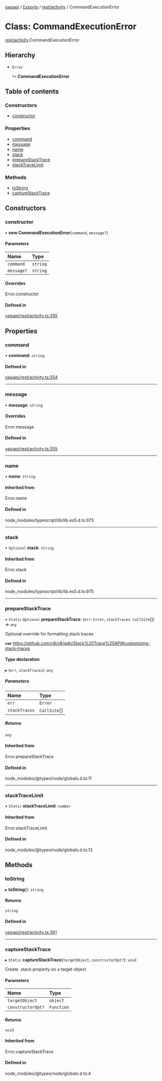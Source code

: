 [yajsapi](../README.md) / [Exports](../modules.md) / [rest/activity](../modules/rest_activity.md) / CommandExecutionError

# Class: CommandExecutionError

[rest/activity](../modules/rest_activity.md).CommandExecutionError

## Hierarchy

- `Error`

  ↳ **CommandExecutionError**

## Table of contents

### Constructors

- [constructor](rest_activity.commandexecutionerror.md#constructor)

### Properties

- [command](rest_activity.commandexecutionerror.md#command)
- [message](rest_activity.commandexecutionerror.md#message)
- [name](rest_activity.commandexecutionerror.md#name)
- [stack](rest_activity.commandexecutionerror.md#stack)
- [prepareStackTrace](rest_activity.commandexecutionerror.md#preparestacktrace)
- [stackTraceLimit](rest_activity.commandexecutionerror.md#stacktracelimit)

### Methods

- [toString](rest_activity.commandexecutionerror.md#tostring)
- [captureStackTrace](rest_activity.commandexecutionerror.md#capturestacktrace)

## Constructors

### constructor

• **new CommandExecutionError**(`command`, `message?`)

#### Parameters

| Name | Type |
| :------ | :------ |
| `command` | `string` |
| `message?` | `string` |

#### Overrides

Error.constructor

#### Defined in

[yajsapi/rest/activity.ts:355](https://github.com/golemfactory/yajsapi/blob/8f42a91/yajsapi/rest/activity.ts#L355)

## Properties

### command

• **command**: `string`

#### Defined in

[yajsapi/rest/activity.ts:354](https://github.com/golemfactory/yajsapi/blob/8f42a91/yajsapi/rest/activity.ts#L354)

___

### message

• **message**: `string`

#### Overrides

Error.message

#### Defined in

[yajsapi/rest/activity.ts:355](https://github.com/golemfactory/yajsapi/blob/8f42a91/yajsapi/rest/activity.ts#L355)

___

### name

• **name**: `string`

#### Inherited from

Error.name

#### Defined in

node_modules/typescript/lib/lib.es5.d.ts:973

___

### stack

• `Optional` **stack**: `string`

#### Inherited from

Error.stack

#### Defined in

node_modules/typescript/lib/lib.es5.d.ts:975

___

### prepareStackTrace

▪ `Static` `Optional` **prepareStackTrace**: (`err`: `Error`, `stackTraces`: `CallSite`[]) => `any`

Optional override for formatting stack traces

**`see`** https://github.com/v8/v8/wiki/Stack%20Trace%20API#customizing-stack-traces

#### Type declaration

▸ (`err`, `stackTraces`): `any`

##### Parameters

| Name | Type |
| :------ | :------ |
| `err` | `Error` |
| `stackTraces` | `CallSite`[] |

##### Returns

`any`

#### Inherited from

Error.prepareStackTrace

#### Defined in

node_modules/@types/node/globals.d.ts:11

___

### stackTraceLimit

▪ `Static` **stackTraceLimit**: `number`

#### Inherited from

Error.stackTraceLimit

#### Defined in

node_modules/@types/node/globals.d.ts:13

## Methods

### toString

▸ **toString**(): `string`

#### Returns

`string`

#### Defined in

[yajsapi/rest/activity.ts:361](https://github.com/golemfactory/yajsapi/blob/8f42a91/yajsapi/rest/activity.ts#L361)

___

### captureStackTrace

▸ `Static` **captureStackTrace**(`targetObject`, `constructorOpt?`): `void`

Create .stack property on a target object

#### Parameters

| Name | Type |
| :------ | :------ |
| `targetObject` | `object` |
| `constructorOpt?` | `Function` |

#### Returns

`void`

#### Inherited from

Error.captureStackTrace

#### Defined in

node_modules/@types/node/globals.d.ts:4
